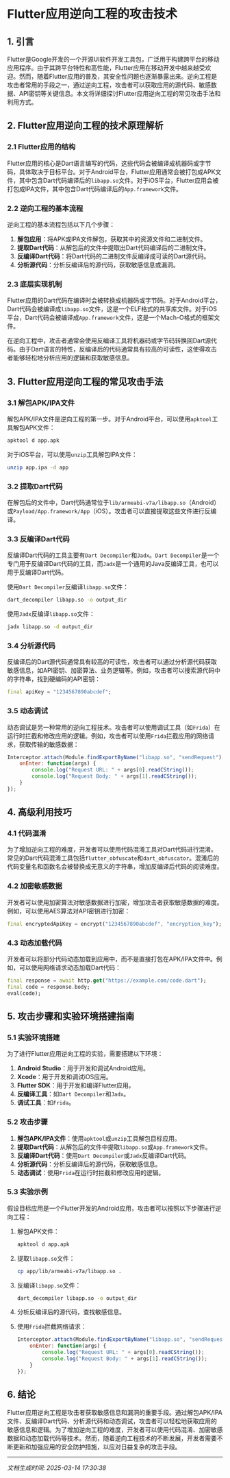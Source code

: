 # Flutter应用逆向工程的攻击技术

## 1. 引言

Flutter是Google开发的一个开源UI软件开发工具包，广泛用于构建跨平台的移动应用程序。由于其跨平台特性和高性能，Flutter应用在移动开发中越来越受欢迎。然而，随着Flutter应用的普及，其安全性问题也逐渐暴露出来。逆向工程是攻击者常用的手段之一，通过逆向工程，攻击者可以获取应用的源代码、敏感数据、API密钥等关键信息。本文将详细探讨Flutter应用逆向工程的常见攻击手法和利用方式。

## 2. Flutter应用逆向工程的技术原理解析

### 2.1 Flutter应用的结构

Flutter应用的核心是Dart语言编写的代码，这些代码会被编译成机器码或字节码，具体取决于目标平台。对于Android平台，Flutter应用通常会被打包成APK文件，其中包含Dart代码编译后的`libapp.so`文件。对于iOS平台，Flutter应用会被打包成IPA文件，其中包含Dart代码编译后的`App.framework`文件。

### 2.2 逆向工程的基本流程

逆向工程的基本流程包括以下几个步骤：

1. **解包应用**：将APK或IPA文件解包，获取其中的资源文件和二进制文件。
2. **提取Dart代码**：从解包后的文件中提取出Dart代码编译后的二进制文件。
3. **反编译Dart代码**：将Dart代码的二进制文件反编译成可读的Dart源代码。
4. **分析源代码**：分析反编译后的源代码，获取敏感信息或漏洞。

### 2.3 底层实现机制

Flutter应用的Dart代码在编译时会被转换成机器码或字节码。对于Android平台，Dart代码会被编译成`libapp.so`文件，这是一个ELF格式的共享库文件。对于iOS平台，Dart代码会被编译成`App.framework`文件，这是一个Mach-O格式的框架文件。

在逆向工程中，攻击者通常会使用反编译工具将机器码或字节码转换回Dart源代码。由于Dart语言的特性，反编译后的代码通常具有较高的可读性，这使得攻击者能够轻松地分析应用的逻辑和获取敏感信息。

## 3. Flutter应用逆向工程的常见攻击手法

### 3.1 解包APK/IPA文件

解包APK/IPA文件是逆向工程的第一步。对于Android平台，可以使用`apktool`工具解包APK文件：

```bash
apktool d app.apk
```

对于iOS平台，可以使用`unzip`工具解包IPA文件：

```bash
unzip app.ipa -d app
```

### 3.2 提取Dart代码

在解包后的文件中，Dart代码通常位于`lib/armeabi-v7a/libapp.so`（Android）或`Payload/App.framework/App`（iOS）。攻击者可以直接提取这些文件进行反编译。

### 3.3 反编译Dart代码

反编译Dart代码的工具主要有`Dart Decompiler`和`Jadx`。`Dart Decompiler`是一个专门用于反编译Dart代码的工具，而`Jadx`是一个通用的Java反编译工具，也可以用于反编译Dart代码。

使用`Dart Decompiler`反编译`libapp.so`文件：

```bash
dart_decompiler libapp.so -o output_dir
```

使用`Jadx`反编译`libapp.so`文件：

```bash
jadx libapp.so -d output_dir
```

### 3.4 分析源代码

反编译后的Dart源代码通常具有较高的可读性，攻击者可以通过分析源代码获取敏感信息，如API密钥、加密算法、业务逻辑等。例如，攻击者可以搜索源代码中的字符串，找到硬编码的API密钥：

```dart
final apiKey = "1234567890abcdef";
```

### 3.5 动态调试

动态调试是另一种常用的逆向工程技术。攻击者可以使用调试工具（如`Frida`）在运行时拦截和修改应用的逻辑。例如，攻击者可以使用`Frida`拦截应用的网络请求，获取传输的敏感数据：

```javascript
Interceptor.attach(Module.findExportByName("libapp.so", "sendRequest"), {
    onEnter: function(args) {
        console.log("Request URL: " + args[0].readCString());
        console.log("Request Body: " + args[1].readCString());
    }
});
```

## 4. 高级利用技巧

### 4.1 代码混淆

为了增加逆向工程的难度，开发者可以使用代码混淆工具对Dart代码进行混淆。常见的Dart代码混淆工具包括`flutter_obfuscate`和`dart_obfuscator`。混淆后的代码变量名和函数名会被替换成无意义的字符串，增加反编译后代码的阅读难度。

### 4.2 加密敏感数据

开发者可以使用加密算法对敏感数据进行加密，增加攻击者获取敏感数据的难度。例如，可以使用AES算法对API密钥进行加密：

```dart
final encryptedApiKey = encrypt("1234567890abcdef", "encryption_key");
```

### 4.3 动态加载代码

开发者可以将部分代码动态加载到应用中，而不是直接打包在APK/IPA文件中。例如，可以使用网络请求动态加载Dart代码：

```dart
final response = await http.get("https://example.com/code.dart");
final code = response.body;
eval(code);
```

## 5. 攻击步骤和实验环境搭建指南

### 5.1 实验环境搭建

为了进行Flutter应用逆向工程的实验，需要搭建以下环境：

1. **Android Studio**：用于开发和调试Android应用。
2. **Xcode**：用于开发和调试iOS应用。
3. **Flutter SDK**：用于开发和编译Flutter应用。
4. **反编译工具**：如`Dart Decompiler`和`Jadx`。
5. **调试工具**：如`Frida`。

### 5.2 攻击步骤

1. **解包APK/IPA文件**：使用`apktool`或`unzip`工具解包目标应用。
2. **提取Dart代码**：从解包后的文件中提取`libapp.so`或`App.framework`文件。
3. **反编译Dart代码**：使用`Dart Decompiler`或`Jadx`反编译Dart代码。
4. **分析源代码**：分析反编译后的源代码，获取敏感信息。
5. **动态调试**：使用`Frida`在运行时拦截和修改应用的逻辑。

### 5.3 实验示例

假设目标应用是一个Flutter开发的Android应用，攻击者可以按照以下步骤进行逆向工程：

1. 解包APK文件：

   ```bash
   apktool d app.apk
   ```

2. 提取`libapp.so`文件：

   ```bash
   cp app/lib/armeabi-v7a/libapp.so .
   ```

3. 反编译`libapp.so`文件：

   ```bash
   dart_decompiler libapp.so -o output_dir
   ```

4. 分析反编译后的源代码，查找敏感信息。

5. 使用`Frida`拦截网络请求：

   ```javascript
   Interceptor.attach(Module.findExportByName("libapp.so", "sendRequest"), {
       onEnter: function(args) {
           console.log("Request URL: " + args[0].readCString());
           console.log("Request Body: " + args[1].readCString());
       }
   });
   ```

## 6. 结论

Flutter应用逆向工程是攻击者获取敏感信息和漏洞的重要手段。通过解包APK/IPA文件、反编译Dart代码、分析源代码和动态调试，攻击者可以轻松地获取应用的敏感信息和逻辑。为了增加逆向工程的难度，开发者可以使用代码混淆、加密敏感数据和动态加载代码等技术。然而，随着逆向工程技术的不断发展，开发者需要不断更新和加强应用的安全防护措施，以应对日益复杂的攻击手段。

---

*文档生成时间: 2025-03-14 17:30:38*
